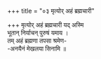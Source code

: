 +++
title = "०३ मृत्योर् अहं ब्रह्मचारी"

+++
मृत्योर् अहं ब्रह्मचारी यद् अस्मि  
भूतान् निर्याचन् पुरुषं यमाय ।  
तम् अहं ब्रह्मणा तपसा श्रमेण-  
-अनयैनं मेखलया सिनामि ॥